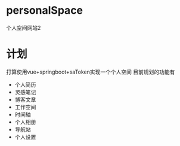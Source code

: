 # personalSpace
个人空间网站2

# 计划
打算使用vue+springboot+saToken实现一个个人空间
目前规划的功能有
- 个人简历
- 灵感笔记
- 博客文章
- 工作空间
- 时间轴
- 个人相册
- 导航站
- 个人设置

